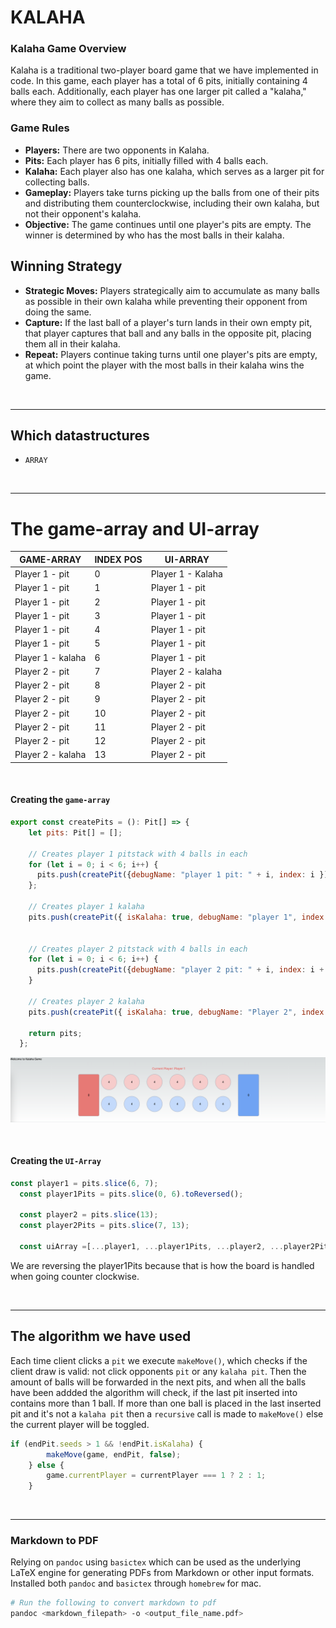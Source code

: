 # KALAHA

### Kalaha Game Overview

Kalaha is a traditional two-player board game that we have implemented in code. In this game, each player has a total of 6 pits, initially containing 4 balls each. Additionally, each player has one larger pit called a "kalaha," where they aim to collect as many balls as possible.

### Game Rules

- **Players:** There are two opponents in Kalaha.
- **Pits:** Each player has 6 pits, initially filled with 4 balls each.
- **Kalaha:** Each player also has one kalaha, which serves as a larger pit for collecting balls.
- **Gameplay:** Players take turns picking up the balls from one of their pits and distributing them counterclockwise, including their own kalaha, but not their opponent's kalaha.
- **Objective:** The game continues until one player's pits are empty. The winner is determined by who has the most balls in their kalaha.

## Winning Strategy

- **Strategic Moves:** Players strategically aim to accumulate as many balls as possible in their own kalaha while preventing their opponent from doing the same.
- **Capture:** If the last ball of a player's turn lands in their own empty pit, that player captures that ball and any balls in the opposite pit, placing them all in their kalaha.
- **Repeat:** Players continue taking turns until one player's pits are empty, at which point the player with the most balls in their kalaha wins the game.


<br>

---

## Which datastructures
- `ARRAY`

<br>

---

# The game-array and UI-array
| GAME-ARRAY | INDEX POS | UI-ARRAY |
| -------- | -------- | -------- |
| Player 1 - pit | 0 | Player 1 - Kalaha |
| Player 1 - pit | 1 | Player 1 - pit |
| Player 1 - pit | 2 | Player 1 - pit |
| Player 1 - pit | 3 | Player 1 - pit |
| Player 1 - pit | 4 | Player 1 - pit |
| Player 1 - pit | 5 | Player 1 - pit |
| Player 1 - kalaha | 6 | Player 1 - pit |
| Player 2 - pit | 7 | Player 2 - kalaha |
| Player 2 - pit | 8 | Player 2 - pit |
| Player 2 - pit | 9 | Player 2 - pit |
| Player 2 - pit | 10 | Player 2 - pit |
| Player 2 - pit | 11 | Player 2 - pit |
| Player 2 - pit | 12 | Player 2 - pit |
| Player 2 - kalaha | 13 | Player 2 - pit |


<br>

#### Creating the `game-array`
```javascript
export const createPits = (): Pit[] => {
    let pits: Pit[] = [];
  
    // Creates player 1 pitstack with 4 balls in each
    for (let i = 0; i < 6; i++) {
      pits.push(createPit({debugName: "player 1 pit: " + i, index: i }));
    };
    
    // Creates player 1 kalaha
    pits.push(createPit({ isKalaha: true, debugName: "player 1", index: 6 }));

  
    // Creates player 2 pitstack with 4 balls in each
    for (let i = 0; i < 6; i++) {
      pits.push(createPit({debugName: "player 2 pit: " + i, index: i + 7 }));
    }
  
    // Creates player 2 kalaha
    pits.push(createPit({ isKalaha: true, debugName: "Player 2", index: 13 }));
  
    return pits;
  };
```

![kalaha_gamestart.png](images/kalaha_gamestart.png)

<br>


#### Creating the `UI-Array`
```javascript
const player1 = pits.slice(6, 7);
  const player1Pits = pits.slice(0, 6).toReversed();

  const player2 = pits.slice(13);
  const player2Pits = pits.slice(7, 13);

  const uiArray =[...player1, ...player1Pits, ...player2, ...player2Pits];
```
We are reversing the player1Pits because that is how the board is handled when going counter clockwise.

<br>

---

## The algorithm we have used
Each time client clicks a `pit` we execute `makeMove()`, which checks if the client draw is valid: not click opponents `pit` or any `kalaha pit`.
Then the amount of balls will be forwarded in the next pits, and when all the balls have been addded the algorithm will check, if the last pit inserted into contains more than 1 ball. If more than one ball is placed in the last inserted pit and it's not a `kalaha pit` then a `recursive` call is made to `makeMove()` else the current player will be toggled.

```javascript
if (endPit.seeds > 1 && !endPit.isKalaha) {
        makeMove(game, endPit, false);
    } else {
        game.currentPlayer = currentPlayer === 1 ? 2 : 1;
    }
```

<br>

---

### Markdown to PDF
Relying on `pandoc` using `basictex` which can be used as the underlying LaTeX engine for generating PDFs from Markdown or other input formats.
Installed both `pandoc` and `basictex` through `homebrew` for mac.

```bash
# Run the following to convert markdown to pdf
pandoc <markdown_filepath> -o <output_file_name.pdf>
```